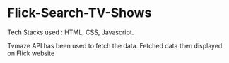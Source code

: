 # Flick-Search-TV-Shows

Tech Stacks used : HTML, CSS, Javascript.

Tvmaze API has been used to fetch the data.
Fetched data then displayed on Flick website
